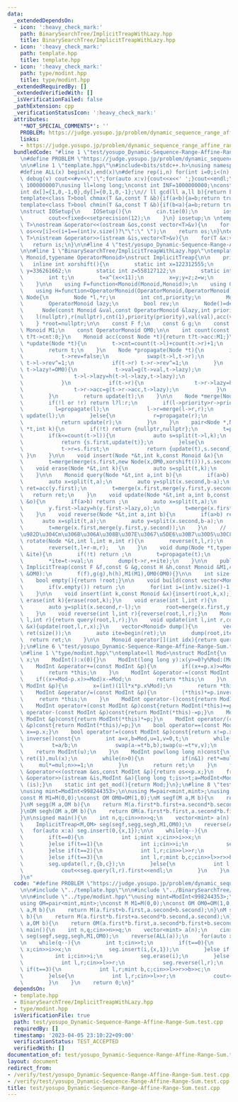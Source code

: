```yaml
---
data:
  _extendedDependsOn:
  - icon: ':heavy_check_mark:'
    path: BinarySearchTree/ImplicitTreapWithLazy.hpp
    title: BinarySearchTree/ImplicitTreapWithLazy.hpp
  - icon: ':heavy_check_mark:'
    path: template.hpp
    title: template.hpp
  - icon: ':heavy_check_mark:'
    path: type/modint.hpp
    title: type/modint.hpp
  _extendedRequiredBy: []
  _extendedVerifiedWith: []
  _isVerificationFailed: false
  _pathExtension: cpp
  _verificationStatusIcon: ':heavy_check_mark:'
  attributes:
    '*NOT_SPECIAL_COMMENTS*': ''
    PROBLEM: https://judge.yosupo.jp/problem/dynamic_sequence_range_affine_range_sum
    links:
    - https://judge.yosupo.jp/problem/dynamic_sequence_range_affine_range_sum
  bundledCode: "#line 1 \"test/yosupo_Dynamic-Sequence-Range-Affine-Range-Sum.test.cpp\"\
    \n#define PROBLEM \"https://judge.yosupo.jp/problem/dynamic_sequence_range_affine_range_sum\"\
    \n\n#line 1 \"template.hpp\"\n#include<bits/stdc++.h>\nusing namespace std;\n\
    #define ALL(x) begin(x),end(x)\n#define rep(i,n) for(int i=0;i<(n);i++)\n#define\
    \ debug(v) cout<<#v<<\":\";for(auto x:v){cout<<x<<' ';}cout<<endl;\n#define mod\
    \ 1000000007\nusing ll=long long;\nconst int INF=1000000000;\nconst ll LINF=1001002003004005006ll;\n\
    int dx[]={1,0,-1,0},dy[]={0,1,0,-1};\n// ll gcd(ll a,ll b){return b?gcd(b,a%b):a;}\n\
    template<class T>bool chmax(T &a,const T &b){if(a<b){a=b;return true;}return false;}\n\
    template<class T>bool chmin(T &a,const T &b){if(b<a){a=b;return true;}return false;}\n\
    \nstruct IOSetup{\n    IOSetup(){\n        cin.tie(0);\n        ios::sync_with_stdio(0);\n\
    \        cout<<fixed<<setprecision(12);\n    }\n} iosetup;\n \ntemplate<typename\
    \ T>\nostream &operator<<(ostream &os,const vector<T>&v){\n    for(int i=0;i<(int)v.size();i++)\
    \ os<<v[i]<<(i+1==(int)v.size()?\"\":\" \");\n    return os;\n}\ntemplate<typename\
    \ T>\nistream &operator>>(istream &is,vector<T>&v){\n    for(T &x:v)is>>x;\n \
    \   return is;\n}\n\n#line 4 \"test/yosupo_Dynamic-Sequence-Range-Affine-Range-Sum.test.cpp\"\
    \n\n#line 1 \"BinarySearchTree/ImplicitTreapWithLazy.hpp\"\ntemplate<typename\
    \ Monoid,typename OperatorMonoid>\nstruct ImplicitTreap{\n\n    private:\n\n \
    \   inline int xorshift(){\n        static int x=122312555;\n        static int\
    \ y=336261662;\n        static int z=558127122;\n        static int w=917277772;\n\
    \        int t;\n        t=x^(x<<11);\n        x=y;y=z;z=w;\n        return w=(w^(w>>19))^(t^(t>>8));\n\
    \    }\n\n    using F=function<Monoid(Monoid,Monoid)>;\n    using G=function<Monoid(Monoid,OperatorMonoid)>;\n\
    \    using H=function<OperatorMonoid(OperatorMonoid,OperatorMonoid)>;\n\n    struct\
    \ Node{\n        Node *l,*r;\n        int cnt,priority;\n        Monoid val,acc;\n\
    \        OperatorMonoid lazy;\n        bool rev;\n        Node()=default;\n  \
    \      Node(const Monoid &val,const OperatorMonoid &lazy,int priority):\n    \
    \    l(nullptr),r(nullptr),cnt(1),priority(priority),val(val),acc(val),lazy(lazy),rev(false){}\n\
    \    } *root=nullptr;\n\n    const F f;\n    const G g;\n    const H h;\n    const\
    \ Monoid M1;\n    const OperatorMonoid OM0;\n\n    int count(const Node *t){return\
    \ t?t->cnt:0;}\n    Monoid acc(const Node *t){return t?t->acc:M1;}\n\n    Node\
    \ *update(Node *t){\n        t->cnt=count(t->l)+count(t->r)+1;\n        t->acc=f(f(acc(t->l),t->val),acc(t->r));\n\
    \        return t;\n    }\n    Node *propagate(Node *t){\n        if(t and t->rev){\n\
    \            t->rev=false;\n            swap(t->l,t->r);\n            if(t->l)\
    \ t->l->rev^=1;\n            if(t->r) t->r->rev^=1;\n        }\n        if(t and\
    \ t->lazy!=OM0){\n            t->val=g(t->val,t->lazy);\n            if(t->l){\n\
    \                t->l->lazy=h(t->l->lazy,t->lazy);\n                t->l->acc=g(t->l->acc,t->lazy);\n\
    \            }\n            if(t->r){\n                t->r->lazy=h(t->r->lazy,t->lazy);\n\
    \                t->r->acc=g(t->r->acc,t->lazy);\n            }\n            t->lazy=OM0;\n\
    \        }\n        return update(t);\n    }\n\n    Node *merge(Node *l,Node *r){\n\
    \        if(!l or !r) return l?l:r;\n        if(l->priority>r->priority){\n  \
    \          l=propagate(l);\n            l->r=merge(l->r,r);\n            return\
    \ update(l);\n        }else{\n            r=propagate(r);\n            r->l=merge(l,r->l);\n\
    \            return update(r);\n        }\n    }\n    pair<Node *,Node *> split(Node\
    \ *t,int k){\n        if(!t) return {nullptr,nullptr};\n        t=propagate(t);\n\
    \        if(k<=count(t->l)){\n            auto s=split(t->l,k);\n            t->l=s.second;\n\
    \            return {s.first,update(t)};\n        }else{\n            auto s=split(t->r,k-count(t->l)-1);\n\
    \            t->r=s.first;\n            return {update(t),s.second};\n       \
    \ }\n    }\n\n    void insert(Node *&t,int k,const Monoid &x){\n        auto s=split(t,k);\n\
    \        t=merge(merge(s.first,new Node(x,OM0,xorshift())),s.second);\n    }\n\
    \    void erase(Node *&t,int k){\n        auto s=split(t,k);\n        t=merge(s.first,split(s.second,1).second);\n\
    \    }\n\n    Monoid query(Node *&t,int a,int b){\n        if(a>b) return M1;\n\
    \        auto x=split(t,a);\n        auto y=split(x.second,b-a);\n        auto\
    \ ret=acc(y.first);\n        t=merge(x.first,merge(y.first,y.second));\n     \
    \   return ret;\n    }\n    void update(Node *&t,int a,int b,const OperatorMonoid\
    \ &o){\n        if(a>b) return ;\n        auto x=split(t,a);\n        auto y=split(x.second,b-a);\n\
    \        y.first->lazy=h(y.first->lazy,o);\n        t=merge(x.first,merge(propagate(y.first),y.second));\n\
    \    }\n    void reverse(Node *&t,int a,int b){\n        if(a>b) return ;\n  \
    \      auto x=split(t,a);\n        auto y=split(x.second,b-a);\n        y.first->rev^=1;\n\
    \        t=merge(x.first,merge(y.first,y.second));\n    }\n    // [l,r)\u306E\u5148\
    \u982D\u304Cm\u306B\u306A\u308B\u307E\u3067\u5DE6\u30B7\u30D5\u30C8\n    void\
    \ rotate(Node *&t,int l,int m,int r){\n        reverse(t,l,r);\n        reverse(t,l,l+r-m);\n\
    \        reverse(t,l+r-m,r);   \n    }\n    void dump(Node *t,typename vector<Monoid>::iterator\
    \ &ite){\n        if(!t) return ;\n        t=propagate(t);\n        dump(t->l,ite);\n\
    \        *ite=t->val;\n        dump(t->r,++ite);\n    }\n\n    public:\n\n   \
    \ ImplicitTreap(const F &f,const G &g,const H &h,const Monoid &M1,const OperatorMonoid\
    \ &OM0):\n        f(f),g(g),h(h),M1(M1),OM0(OM0){}\n\n    int size(){return count(root);}\n\
    \    bool empty(){return !root;}\n\n    void build(const vector<Monoid> &v){\n\
    \        if(v.empty()) return ;\n        for(int i=(int)v.size()-1;i>=0;i--) insert(0,v[i]);\n\
    \    }\n\n    void insert(int k,const Monoid &x){insert(root,k,x);}\n    void\
    \ erase(int k){erase(root,k);}\n    void erase(int l,int r){\n        auto x=split(root,l);\n\
    \        auto y=split(x.second,r-l);\n        root=merge(x.first,y.second);\n\
    \    }\n    void reverse(int l,int r){reverse(root,l,r);}\n    Monoid query(int\
    \ l,int r){return query(root,l,r);}\n    void update(int l,int r,const OperatorMonoid\
    \ &x){update(root,l,r,x);}\n    vector<Monoid> dump(){\n        vector<Monoid>\
    \ ret(size());\n        auto ite=begin(ret);\n        dump(root,ite);\n      \
    \  return ret;\n    }\n\n    Monoid operator[](int idx){return query(idx,idx+1);}\n\
    };\n#line 6 \"test/yosupo_Dynamic-Sequence-Range-Affine-Range-Sum.test.cpp\"\n\
    \n#line 1 \"type/modint.hpp\"\ntemplate<ll Mod>\nstruct ModInt{\n    long long\
    \ x;\n    ModInt():x(0){}\n    ModInt(long long y):x(y>=0?y%Mod:(Mod-(-y)%Mod)%Mod){}\n\
    \    ModInt &operator+=(const ModInt &p){\n        if((x+=p.x)>=Mod) x-=Mod;\n\
    \        return *this;\n    }\n    ModInt &operator-=(const ModInt &p){\n    \
    \    if((x+=Mod-p.x)>=Mod)x-=Mod;\n        return *this;\n    }\n    ModInt &operator*=(const\
    \ ModInt &p){\n        x=(int)(1ll*x*p.x%Mod);\n        return *this;\n    }\n\
    \    ModInt &operator/=(const ModInt &p){\n        (*this)*=p.inverse();\n   \
    \     return *this;\n    }\n    ModInt operator-()const{return ModInt(-x);}\n\
    \    ModInt operator+(const ModInt &p)const{return ModInt(*this)+=p;}\n    ModInt\
    \ operator-(const ModInt &p)const{return ModInt(*this)-=p;}\n    ModInt operator*(const\
    \ ModInt &p)const{return ModInt(*this)*=p;}\n    ModInt operator/(const ModInt\
    \ &p)const{return ModInt(*this)/=p;}\n    bool operator==(const ModInt &p)const{return\
    \ x==p.x;}\n    bool operator!=(const ModInt &p)const{return x!=p.x;}\n    ModInt\
    \ inverse()const{\n        int a=x,b=Mod,u=1,v=0,t;\n        while(b>0){\n   \
    \         t=a/b;\n            swap(a-=t*b,b);swap(u-=t*v,v);\n        }\n    \
    \    return ModInt(u);\n    }\n    ModInt pow(long long n)const{\n        ModInt\
    \ ret(1),mul(x);\n        while(n>0){\n            if(n&1) ret*=mul;\n       \
    \     mul*=mul;n>>=1;\n        }\n        return ret;\n    }\n    friend ostream\
    \ &operator<<(ostream &os,const ModInt &p){return os<<p.x;}\n    friend istream\
    \ &operator>>(istream &is,ModInt &a){long long t;is>>t;a=ModInt<Mod>(t);return\
    \ (is);}\n    static int get_mod(){return Mod;}\n};\n#line 8 \"test/yosupo_Dynamic-Sequence-Range-Affine-Range-Sum.test.cpp\"\
    \nusing mint=ModInt<998244353>;\n\nusing M=pair<mint,mint>;\nusing OM=pair<mint,mint>;\n\
    const M M1=M(0,0);\nconst OM OM0=OM(1,0);\nM segf(M a,M b){\n    return M(a.first+b.first,a.second+b.second);\n\
    }\nM segg(M a,OM b){\n    return M(a.first*b.first+a.second*b.second,a.second);\n\
    }\nOM segh(OM a,OM b){\n    return OM(a.first*b.first,a.second*b.first+b.second);\n\
    }\n\nsigned main(){\n    int n,q;cin>>n>>q;\n    vector<mint> a(n);\n    cin>>a;\n\
    \    ImplicitTreap<M,OM> seg(segf,segg,segh,M1,OM0);\n    reverse(ALL(a));\n \
    \   for(auto x:a) seg.insert(0,{x,1});\n\n    while(q--){\n        int t;cin>>t;\n\
    \        if(t==0){\n            int i;mint x;cin>>i>>x;\n            seg.insert(i,{x,1});\n\
    \        }else if(t==1){\n            int i;cin>>i;\n            seg.erase(i);\n\
    \        }else if(t==2){\n            int l,r;cin>>l>>r;\n            seg.reverse(l,r);\n\
    \        }else if(t==3){\n            int l,r;mint b,c;cin>>l>>r>>b>>c;\n    \
    \        seg.update(l,r,{b,c});\n        }else{\n            int l,r;cin>>l>>r;\n\
    \            cout<<seg.query(l,r).first<<endl;\n        }\n    }\n    return 0;\n\
    }\n"
  code: "#define PROBLEM \"https://judge.yosupo.jp/problem/dynamic_sequence_range_affine_range_sum\"\
    \n\n#include \"../template.hpp\"\n\n#include \"../BinarySearchTree/ImplicitTreapWithLazy.hpp\"\
    \n\n#include \"../type/modint.hpp\"\nusing mint=ModInt<998244353>;\n\nusing M=pair<mint,mint>;\n\
    using OM=pair<mint,mint>;\nconst M M1=M(0,0);\nconst OM OM0=OM(1,0);\nM segf(M\
    \ a,M b){\n    return M(a.first+b.first,a.second+b.second);\n}\nM segg(M a,OM\
    \ b){\n    return M(a.first*b.first+a.second*b.second,a.second);\n}\nOM segh(OM\
    \ a,OM b){\n    return OM(a.first*b.first,a.second*b.first+b.second);\n}\n\nsigned\
    \ main(){\n    int n,q;cin>>n>>q;\n    vector<mint> a(n);\n    cin>>a;\n    ImplicitTreap<M,OM>\
    \ seg(segf,segg,segh,M1,OM0);\n    reverse(ALL(a));\n    for(auto x:a) seg.insert(0,{x,1});\n\
    \n    while(q--){\n        int t;cin>>t;\n        if(t==0){\n            int i;mint\
    \ x;cin>>i>>x;\n            seg.insert(i,{x,1});\n        }else if(t==1){\n  \
    \          int i;cin>>i;\n            seg.erase(i);\n        }else if(t==2){\n\
    \            int l,r;cin>>l>>r;\n            seg.reverse(l,r);\n        }else\
    \ if(t==3){\n            int l,r;mint b,c;cin>>l>>r>>b>>c;\n            seg.update(l,r,{b,c});\n\
    \        }else{\n            int l,r;cin>>l>>r;\n            cout<<seg.query(l,r).first<<endl;\n\
    \        }\n    }\n    return 0;\n}"
  dependsOn:
  - template.hpp
  - BinarySearchTree/ImplicitTreapWithLazy.hpp
  - type/modint.hpp
  isVerificationFile: true
  path: test/yosupo_Dynamic-Sequence-Range-Affine-Range-Sum.test.cpp
  requiredBy: []
  timestamp: '2023-04-05 23:10:22+09:00'
  verificationStatus: TEST_ACCEPTED
  verifiedWith: []
documentation_of: test/yosupo_Dynamic-Sequence-Range-Affine-Range-Sum.test.cpp
layout: document
redirect_from:
- /verify/test/yosupo_Dynamic-Sequence-Range-Affine-Range-Sum.test.cpp
- /verify/test/yosupo_Dynamic-Sequence-Range-Affine-Range-Sum.test.cpp.html
title: test/yosupo_Dynamic-Sequence-Range-Affine-Range-Sum.test.cpp
---
```

